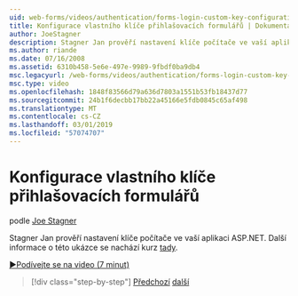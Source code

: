 ```yaml
---
uid: web-forms/videos/authentication/forms-login-custom-key-configuration
title: Konfigurace vlastního klíče přihlašovacích formulářů | Dokumentace Microsoftu
author: JoeStagner
description: Stagner Jan prověří nastavení klíče počítače ve vaší aplikaci ASP.NET. Další informace o této ukázce kurz se nachází zde.
ms.author: riande
ms.date: 07/16/2008
ms.assetid: 6310b458-5e6e-497e-9989-9fbdf0ba9db4
msc.legacyurl: /web-forms/videos/authentication/forms-login-custom-key-configuration
msc.type: video
ms.openlocfilehash: 1848f83566d79a636d7803a1551b53fb18437d77
ms.sourcegitcommit: 24b1f6decbb17bb22a45166e5fdb0845c65af498
ms.translationtype: MT
ms.contentlocale: cs-CZ
ms.lasthandoff: 03/01/2019
ms.locfileid: "57074707"
---
```

<a name="forms-login-custom-key-configuration"></a>Konfigurace vlastního klíče přihlašovacích formulářů
====================
podle [Joe Stagner](https://github.com/JoeStagner)

Stagner Jan prověří nastavení klíče počítače ve vaší aplikaci ASP.NET. Další informace o této ukázce se nachází kurz [tady](../../overview/older-versions-security/introduction/forms-authentication-configuration-and-advanced-topics-vb.md).

[&#9654;Podívejte se na video (7 minut)](https://channel9.msdn.com/Blogs/ASP-NET-Site-Videos/forms-login-custom-key-configuration)

> [!div class="step-by-step"]
> [Předchozí](asp-forms-login-relocation.md)
> [další](add-custom-data-to-the-authentication-method.md)
